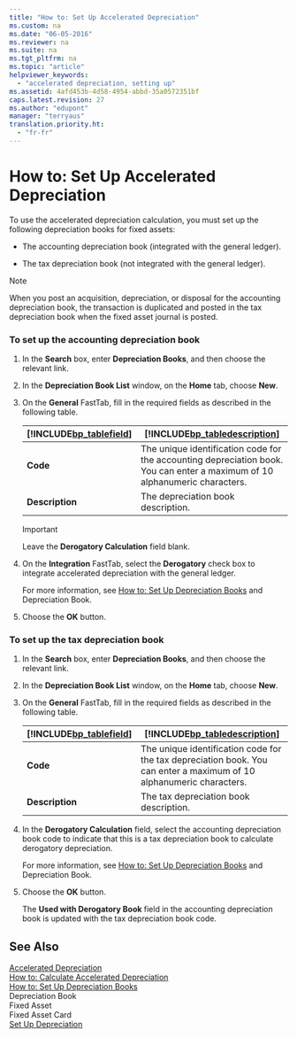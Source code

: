 ```yaml
---
title: "How to: Set Up Accelerated Depreciation"
ms.custom: na
ms.date: "06-05-2016"
ms.reviewer: na
ms.suite: na
ms.tgt_pltfrm: na
ms.topic: "article"
helpviewer_keywords: 
  - "accelerated depreciation, setting up"
ms.assetid: 4afd453b-4d58-4954-abbd-35a0572351bf
caps.latest.revision: 27
ms.author: "edupont"
manager: "terryaus"
translation.priority.ht: 
  - "fr-fr"
---
```

# How to: Set Up Accelerated Depreciation
To use the accelerated depreciation calculation, you must set up the following depreciation books for fixed assets:  
  
-   The accounting depreciation book \(integrated with the general ledger\).  
  
-   The tax depreciation book \(not integrated with the general ledger\).  
  
> [!NOTE]  
>  When you post an acquisition, depreciation, or disposal for the accounting depreciation book, the transaction is duplicated and posted in the tax depreciation book when the fixed asset journal is posted.  
  
### To set up the accounting depreciation book  
  
1.  In the **Search** box, enter **Depreciation Books**, and then choose the relevant link.  
  
2.  In the **Depreciation Book List** window, on the **Home** tab, choose **New**.  
  
3.  On the **General** FastTab, fill in the required fields as described in the following table.  
  
    |[!INCLUDE[bp_tablefield](../../ApplicationDesign/includes/bp_tablefield_md.md)]|[!INCLUDE[bp_tabledescription](../../ApplicationDesign/includes/bp_tabledescription_md.md)]|  
    |---------------------------------|---------------------------------------|  
    |**Code**|The unique identification code for the accounting depreciation book. You can enter a maximum of 10 alphanumeric characters.|  
    |**Description**|The depreciation book description.|  
  
    > [!IMPORTANT]  
    >  Leave the **Derogatory Calculation** field blank.  
  
4.  On the **Integration** FastTab, select the **Derogatory** check box to integrate accelerated depreciation with the general ledger.  
  
     For more information, see [How to: Set Up Depreciation Books](../../Finance/how-to-set-up-depreciation-books.md) and Depreciation Book.  
  
5.  Choose the **OK** button.  
  
### To set up the tax depreciation book  
  
1.  In the **Search** box, enter **Depreciation Books**, and then choose the relevant link.  
  
2.  In the **Depreciation Book List** window, on the **Home** tab, choose **New**.  
  
3.  On the **General** FastTab, fill in the required fields as described in the following table.  
  
    |[!INCLUDE[bp_tablefield](../../ApplicationDesign/includes/bp_tablefield_md.md)]|[!INCLUDE[bp_tabledescription](../../ApplicationDesign/includes/bp_tabledescription_md.md)]|  
    |---------------------------------|---------------------------------------|  
    |**Code**|The unique identification code for the tax depreciation book. You can enter a maximum of 10 alphanumeric characters.|  
    |**Description**|The tax depreciation book description.|  
  
4.  In the **Derogatory Calculation** field, select the accounting depreciation book code to indicate that this is a tax depreciation book to calculate derogatory depreciation.  
  
     For more information, see [How to: Set Up Depreciation Books](../../Finance/how-to-set-up-depreciation-books.md) and Depreciation Book.  
  
5.  Choose the **OK** button.  
  
     The **Used with Derogatory Book** field in the accounting depreciation book is updated with the tax depreciation book code.  
  
## See Also  
 [Accelerated Depreciation](../../LocalFunctionalityForMicrosoftDynamicsNav2016/France/accelerated-depreciation.md)   
 [How to: Calculate Accelerated Depreciation](../../LocalFunctionalityForMicrosoftDynamicsNav2016/France/how-to-calculate-accelerated-depreciation.md)   
 [How to: Set Up Depreciation Books](../../Finance/how-to-set-up-depreciation-books.md)   
 Depreciation Book   
 Fixed Asset   
 Fixed Asset Card   
 [Set Up Depreciation](../../Finance/set-up-depreciation.md)